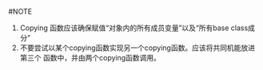 #NOTE   
1.  Copying 函数应该确保赋值“对象内的所有成员变量”以及“所有base class成分”   
2.  不要尝试以某个copying函数实现另一个copying函数。应该将共同机能放进第三个
函数中，并由两个copying函数调用。
